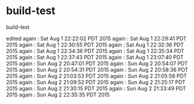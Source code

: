 # build-test
build-test

edited
again : Sat Aug  1 22:22:02 PDT 2015
again : Sat Aug  1 22:29:41 PDT 2015
again : Sat Aug  1 22:30:55 PDT 2015
again : Sat Aug  1 22:32:36 PDT 2015
again : Sat Aug  1 22:34:36 PDT 2015
again : Sat Aug  1 22:35:34 PDT 2015
again : Sat Aug  1 22:37:43 PDT 2015
again : Sat Aug  1 23:07:40 PDT 2015
again : Sun Aug  2 20:47:01 PDT 2015
again : Sun Aug  2 20:54:07 PDT 2015
again : Sun Aug  2 20:54:31 PDT 2015
again : Sun Aug  2 20:58:36 PDT 2015
again : Sun Aug  2 21:03:53 PDT 2015
again : Sun Aug  2 21:05:58 PDT 2015
again : Sun Aug  2 21:09:52 PDT 2015
again : Sun Aug  2 21:25:17 PDT 2015
again : Sun Aug  2 21:30:15 PDT 2015
again : Sun Aug  2 21:33:49 PDT 2015
again : Sun Aug  2 22:35:35 PDT 2015
